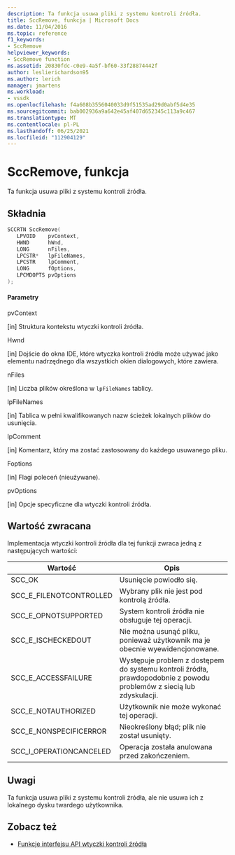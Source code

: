 ```yaml
---
description: Ta funkcja usuwa pliki z systemu kontroli źródła.
title: SccRemove, funkcja | Microsoft Docs
ms.date: 11/04/2016
ms.topic: reference
f1_keywords:
- SccRemove
helpviewer_keywords:
- SccRemove function
ms.assetid: 20830fdc-c0e9-4a5f-bf60-33f28874442f
author: leslierichardson95
ms.author: lerich
manager: jmartens
ms.workload:
- vssdk
ms.openlocfilehash: f4a608b3556040033d9f51535ad29d0abf5d4e35
ms.sourcegitcommit: bab002936a9a642e45af407d652345c113a9c467
ms.translationtype: MT
ms.contentlocale: pl-PL
ms.lasthandoff: 06/25/2021
ms.locfileid: "112904129"
---
```

# <a name="sccremove-function"></a>SccRemove, funkcja
Ta funkcja usuwa pliki z systemu kontroli źródła.

## <a name="syntax"></a>Składnia

```cpp
SCCRTN SccRemove(
   LPVOID    pvContext,
   HWND      hWnd,
   LONG      nFiles,
   LPCSTR*   lpFileNames,
   LPCSTR    lpComment,
   LONG      fOptions,
   LPCMDOPTS pvOptions
);
```

#### <a name="parameters"></a>Parametry
 pvContext

[in] Struktura kontekstu wtyczki kontroli źródła.

 Hwnd

[in] Dojście do okna IDE, które wtyczka kontroli źródła może używać jako elementu nadrzędnego dla wszystkich okien dialogowych, które zawiera.

 nFiles

[in] Liczba plików określona w `lpFileNames` tablicy.

 lpFileNames

[in] Tablica w pełni kwalifikowanych nazw ścieżek lokalnych plików do usunięcia.

 lpComment

[in] Komentarz, który ma zostać zastosowany do każdego usuwanego pliku.

 Foptions

[in] Flagi poleceń (nieużywane).

 pvOptions

[in] Opcje specyficzne dla wtyczki kontroli źródła.

## <a name="return-value"></a>Wartość zwracana
 Implementacja wtyczki kontroli źródła dla tej funkcji zwraca jedną z następujących wartości:

|Wartość|Opis|
|-----------|-----------------|
|SCC_OK|Usunięcie powiodło się.|
|SCC_E_FILENOTCONTROLLED|Wybrany plik nie jest pod kontrolą źródła.|
|SCC_E_OPNOTSUPPORTED|System kontroli źródła nie obsługuje tej operacji.|
|SCC_E_ISCHECKEDOUT|Nie można usunąć pliku, ponieważ użytkownik ma je obecnie wyewidencjonowane.|
|SCC_E_ACCESSFAILURE|Występuje problem z dostępem do systemu kontroli źródła, prawdopodobnie z powodu problemów z siecią lub zdyskulacji.|
|SCC_E_NOTAUTHORIZED|Użytkownik nie może wykonać tej operacji.|
|SCC_E_NONSPECIFICERROR|Nieokreślony błąd; plik nie został usunięty.|
|SCC_I_OPERATIONCANCELED|Operacja została anulowana przed zakończeniem.|

## <a name="remarks"></a>Uwagi
 Ta funkcja usuwa pliki z systemu kontroli źródła, ale nie usuwa ich z lokalnego dysku twardego użytkownika.

## <a name="see-also"></a>Zobacz też
- [Funkcje interfejsu API wtyczki kontroli źródła](../extensibility/source-control-plug-in-api-functions.md)
